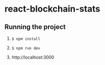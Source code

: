 # react-blockchain-stats

## Running the project
1. `$ npm install`

2. `$ npm run dev`

3. http://localhost:3000

